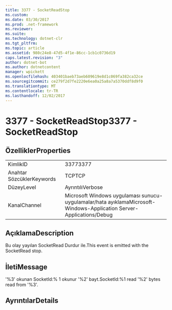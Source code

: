 ```yaml
---
title: 3377 - SocketReadStop
ms.custom: 
ms.date: 03/30/2017
ms.prod: .net-framework
ms.reviewer: 
ms.suite: 
ms.technology: dotnet-clr
ms.tgt_pltfrm: 
ms.topic: article
ms.assetid: 980c24e8-47d5-4f1e-86cc-1cb1c0736d19
caps.latest.revision: "3"
author: dotnet-bot
ms.author: dotnetcontent
manager: wpickett
ms.openlocfilehash: 403401baeb73aeb609619e8d1c069fa382ca32ce
ms.sourcegitcommit: ce279f2d7fe2220e6ea0a25a8a7a5370ddf8d9f0
ms.translationtype: MT
ms.contentlocale: tr-TR
ms.lasthandoff: 12/02/2017
---
```

# <a name="3377---socketreadstop"></a><span data-ttu-id="e1c35-102">3377 - SocketReadStop</span><span class="sxs-lookup"><span data-stu-id="e1c35-102">3377 - SocketReadStop</span></span>
## <a name="properties"></a><span data-ttu-id="e1c35-103">Özellikler</span><span class="sxs-lookup"><span data-stu-id="e1c35-103">Properties</span></span>  
  
|||  
|-|-|  
|<span data-ttu-id="e1c35-104">Kimlik</span><span class="sxs-lookup"><span data-stu-id="e1c35-104">ID</span></span>|<span data-ttu-id="e1c35-105">3377</span><span class="sxs-lookup"><span data-stu-id="e1c35-105">3377</span></span>|  
|<span data-ttu-id="e1c35-106">Anahtar Sözcükler</span><span class="sxs-lookup"><span data-stu-id="e1c35-106">Keywords</span></span>|<span data-ttu-id="e1c35-107">TCP</span><span class="sxs-lookup"><span data-stu-id="e1c35-107">TCP</span></span>|  
|<span data-ttu-id="e1c35-108">Düzey</span><span class="sxs-lookup"><span data-stu-id="e1c35-108">Level</span></span>|<span data-ttu-id="e1c35-109">Ayrıntılı</span><span class="sxs-lookup"><span data-stu-id="e1c35-109">Verbose</span></span>|  
|<span data-ttu-id="e1c35-110">Kanal</span><span class="sxs-lookup"><span data-stu-id="e1c35-110">Channel</span></span>|<span data-ttu-id="e1c35-111">Microsoft Windows uygulaması sunucu-uygulamalar/hata ayıklama</span><span class="sxs-lookup"><span data-stu-id="e1c35-111">Microsoft-Windows-Application Server-Applications/Debug</span></span>|  
  
## <a name="description"></a><span data-ttu-id="e1c35-112">Açıklama</span><span class="sxs-lookup"><span data-stu-id="e1c35-112">Description</span></span>  
 <span data-ttu-id="e1c35-113">Bu olay yayılan SocketRead Durdur ile.</span><span class="sxs-lookup"><span data-stu-id="e1c35-113">This event is emitted with the SocketRead stop.</span></span>  
  
## <a name="message"></a><span data-ttu-id="e1c35-114">İleti</span><span class="sxs-lookup"><span data-stu-id="e1c35-114">Message</span></span>  
 <span data-ttu-id="e1c35-115">'%3' okunan SocketId:% 1 okunur '%2' bayt.</span><span class="sxs-lookup"><span data-stu-id="e1c35-115">SocketId:%1 read '%2' bytes read from '%3'.</span></span>  
  
## <a name="details"></a><span data-ttu-id="e1c35-116">Ayrıntılar</span><span class="sxs-lookup"><span data-stu-id="e1c35-116">Details</span></span>
